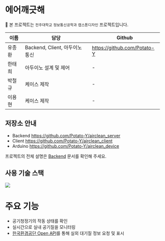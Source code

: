 # 에어깨긋해
🏫 본 프로젝트는 `전주대학교` `정보통신공학과` `캡스톤디자인` 프로젝트입니다.

|이름|담당|Github|
|---|---|---|
|유종환|Backend, Client, 아두이노 통신|https://github.com/Potato-Y|
|한태희|아두이노 설계 및 제어|-|
|박철규|케이스 제작|-|
|이용현|케이스 제작|-|

## 저장소 안내
- Backend https://github.com/Potato-Y/airclean_server
- Client https://github.com/Potato-Y/airclean_client
- Arduino https://github.com/Potato-Y/airclean_device

프로젝트의 전체 설명은 [Backend](https://github.com/Potato-Y/airclean_server) 문서를 확인해 주세요.

## 사용 기술 스택
<img src="https://img.shields.io/badge/flutter-02569B?style=for-the-badge&logo=flutter&logoColor=white">

# 주요 기능
- 공기청정기의 작동 상태를 확인
- 실시간으로 실내 공기질을 모니터링
- [한국환경공단 Open API](https://www.data.go.kr/data/15109350/openapi.do)를 통해 실외 대기질 정보 요청 및 표시
